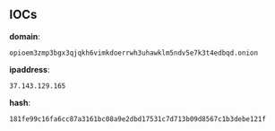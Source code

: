 
## IOCs

__domain__:

```text
opioem3zmp3bgx3qjqkh6vimkdoerrwh3uhawklm5ndv5e7k3t4edbqd.onion
```
__ipaddress__:

```text
37.143.129.165
```
__hash__:

```text
181fe99c16fa6cc87a3161bc08a9e2dbd17531c7d713b09d8567c1b3debe121f
```